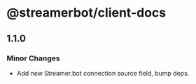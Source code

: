 # @streamerbot/client-docs

## 1.1.0

### Minor Changes

- Add new Streamer.bot connection source field, bump deps.
